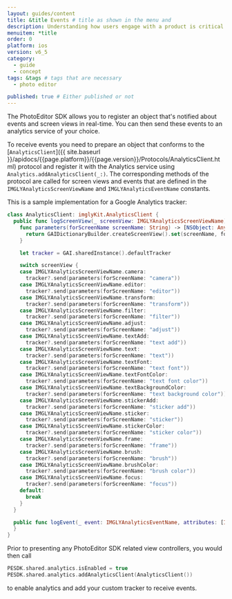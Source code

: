```yaml
---
layout: guides/content
title: &title Events # title as shown in the menu and
description: Understanding how users engage with a product is critical to every business. Learn how to track how your users interact with the PhotoEditor SDK for iOS.
menuitem: *title
order: 0
platform: ios
version: v6_5
category:
  - guide
  - concept
tags: &tags # tags that are necessary
  - photo editor

published: true # Either published or not
---
```


The PhotoEditor SDK allows you to register an object that's notified about events and screen views in real-time. You can then send these events to an analytics service of your choice.

To receive events you need to prepare an object that conforms to the [`AnalyticsClient`]({{ site.baseurl }}/apidocs/{{page.platform}}/{{page.version}}/Protocols/AnalyticsClient.html) protocol and register it with the Analytics service using `Analytics.addAnalyticsClient(_:)`. The corresponding methods of the protocol are called for screen views and events that are defined in the `IMGLYAnalyticsScreenViewName` and `IMGLYAnalyticsEventName` constants.

This is a sample implementation for a Google Analytics tracker:

```swift
class AnalyticsClient: imglyKit.AnalyticsClient {
  public func logScreenView(_ screenView: IMGLYAnalyticsScreenViewName) {
    func parameters(forScreenName screenName: String) -> [NSObject: AnyObject] {
      return GAIDictionaryBuilder.createScreenView().set(screenName, forKey: kGAIScreenName).build() as [NSObject: AnyObject]
    }

    let tracker = GAI.sharedInstance().defaultTracker

    switch screenView {
    case IMGLYAnalyticsScreenViewName.camera:
      tracker?.send(parameters(forScreenName: "camera"))
    case IMGLYAnalyticsScreenViewName.editor:
      tracker?.send(parameters(forScreenName: "editor"))
    case IMGLYAnalyticsScreenViewName.transform:
      tracker?.send(parameters(forScreenName: "transform"))
    case IMGLYAnalyticsScreenViewName.filter:
      tracker?.send(parameters(forScreenName: "filter"))
    case IMGLYAnalyticsScreenViewName.adjust:
      tracker?.send(parameters(forScreenName: "adjust"))
    case IMGLYAnalyticsScreenViewName.textAdd:
      tracker?.send(parameters(forScreenName: "text add"))
    case IMGLYAnalyticsScreenViewName.text:
      tracker?.send(parameters(forScreenName: "text"))
    case IMGLYAnalyticsScreenViewName.textFont:
      tracker?.send(parameters(forScreenName: "text font"))
    case IMGLYAnalyticsScreenViewName.textFontColor:
      tracker?.send(parameters(forScreenName: "text font color"))
    case IMGLYAnalyticsScreenViewName.textBackgroundColor:
      tracker?.send(parameters(forScreenName: "text background color"))
    case IMGLYAnalyticsScreenViewName.stickerAdd:
      tracker?.send(parameters(forScreenName: "sticker add"))
    case IMGLYAnalyticsScreenViewName.sticker:
      tracker?.send(parameters(forScreenName: "sticker"))
    case IMGLYAnalyticsScreenViewName.stickerColor:
      tracker?.send(parameters(forScreenName: "sticker color"))
    case IMGLYAnalyticsScreenViewName.frame:
      tracker?.send(parameters(forScreenName: "frame"))
    case IMGLYAnalyticsScreenViewName.brush:
      tracker?.send(parameters(forScreenName: "brush"))
    case IMGLYAnalyticsScreenViewName.brushColor:
      tracker?.send(parameters(forScreenName: "brush color"))
    case IMGLYAnalyticsScreenViewName.focus:
      tracker?.send(parameters(forScreenName: "focus"))
    default:
      break
    }
  }

  public func logEvent(_ event: IMGLYAnalyticsEventName, attributes: [IMGLYAnalyticsEventAttributeName : Any]?) {
  }
}
```

Prior to presenting any PhotoEditor SDK related view controllers, you would then call

```swift
PESDK.shared.analytics.isEnabled = true
PESDK.shared.analytics.addAnalyticsClient(AnalyticsClient())
```

to enable analytics and add your custom tracker to receive events.
